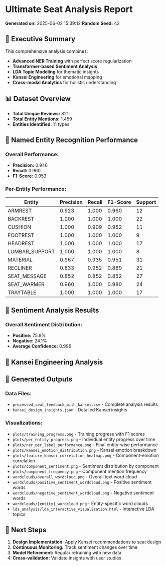 # Ultimate Seat Analysis Report

**Generated on:** 2025-06-02 15:39:12
**Random Seed:** 42

## 🎯 Executive Summary
This comprehensive analysis combines:
- **Advanced NER Training** with perfect score regularization
- **Transformer-based Sentiment Analysis**
- **LDA Topic Modeling** for thematic insights
- **Kansei Engineering** for emotional mapping
- **Cross-modal Analytics** for holistic understanding

## 📊 Dataset Overview
- **Total Unique Reviews:** 821
- **Total Entity Mentions:** 1,459
- **Entities Identified:** 11 types

## 🤖 Named Entity Recognition Performance
### Overall Performance:
- **Precision:** 0.946
- **Recall:** 0.960
- **F1-Score:** 0.953

### Per-Entity Performance:
| Entity | Precision | Recall | F1-Score | Support |
|--------|-----------|--------|----------|----------|
| ARMREST | 0.923 | 1.000 | 0.960 | 12 |
| BACKREST | 1.000 | 1.000 | 1.000 | 22 |
| CUSHION | 1.000 | 0.909 | 0.952 | 11 |
| FOOTREST | 1.000 | 1.000 | 1.000 | 9 |
| HEADREST | 1.000 | 1.000 | 1.000 | 17 |
| LUMBAR_SUPPORT | 1.000 | 1.000 | 1.000 | 8 |
| MATERIAL | 0.967 | 0.935 | 0.951 | 31 |
| RECLINER | 0.833 | 0.952 | 0.889 | 21 |
| SEAT_MESSAGE | 0.852 | 0.852 | 0.852 | 27 |
| SEAT_WARMER | 0.960 | 1.000 | 0.980 | 24 |
| TRAYTABLE | 1.000 | 1.000 | 1.000 | 17 |

## 💭 Sentiment Analysis Results
### Overall Sentiment Distribution:
- **Positive:** 75.9%
- **Negative:** 24.1%
- **Average Confidence:** 0.996

## 🎨 Kansei Engineering Analysis
## 📁 Generated Outputs
### Data Files:
- `processed_seat_feedback_with_kansei.csv` - Complete analysis results
- `kansei_design_insights.json` - Detailed Kansei insights

### Visualizations:
- `plots/training_progress.png` - Training progress with F1 scores
- `plots/per_entity_progress.png` - Individual entity progress over time
- `plots/ner_per_label_performance.png` - Final entity-wise performance
- `plots/kansei_emotion_distribution.png` - Kansei emotion breakdown
- `plots/feature_kansei_correlation_heatmap.png` - Component-emotion correlation
- `plots/component_sentiment.png` - Sentiment distribution by component
- `plots/component_frequency.png` - Component mention frequency
- `wordclouds/overall_wordcloud.png` - Overall text word cloud
- `wordclouds/positive_sentiment_wordcloud.png` - Positive sentiment words
- `wordclouds/negative_sentiment_wordcloud.png` - Negative sentiment words
- `wordclouds/[entity]_wordcloud.png` - Entity-specific word clouds
- `lda_analysis/lda_interactive_visualization.html` - Interactive LDA topics

## 🚀 Next Steps
1. **Design Implementation:** Apply Kansei recommendations to seat design
2. **Continuous Monitoring:** Track sentiment changes over time
3. **Model Refinement:** Regular retraining with new data
4. **Cross-validation:** Validate insights with user studies

